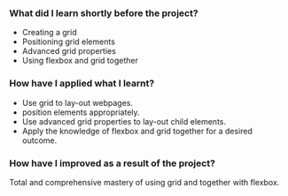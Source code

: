 ### What did I learn shortly before the project?

- Creating a grid
- Positioning grid elements
- Advanced grid properties
- Using flexbox and grid together

### How have I applied what I learnt?

- Use grid to lay-out webpages.
- position elements appropriately.
- Use advanced grid properties to lay-out child elements.
- Apply the knowledge of flexbox and grid together for a desired outcome.

### How have I improved as a result of the project?

Total and comprehensive mastery of using grid and together with flexbox.  
